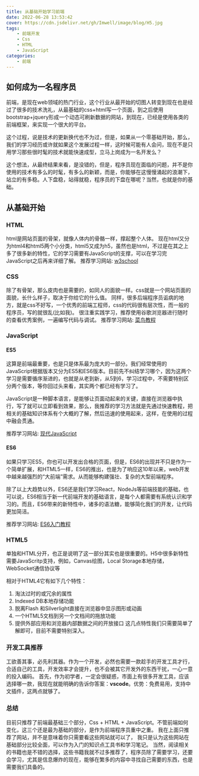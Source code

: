 ```yaml
---
title: 从基础开始学习前端
date: 2022-06-28 13:53:42
cover: https://cdn.jsdelivr.net/gh/Imwell/image/blog/H5.jpg
tags:
    - 前端开发
    - Css
    - HTML
    - JavaScript
categories:
    - 前端
---
```

## 如何成为一名程序员
前端，是现在web领域的热门行业，这个行业从最开始的切图人转变到现在也是经过了很多的技术洗礼，从最基础的css+html写一个页面，到之后使用bootstrap+jquery形成一个动态可刷新数据的网站，到现在，已经是使用各类的前端框架，来实现一个很大的平台。

这个过程，说是技术的更新换代也不为过，但是，如果从一个零基础开始，那么，我们的学习经历或许就如果这个发展过程一样，这时候可能有人会问，现在不是只用学习那些很时髦的技术就能快速成型，立马上岗成为一名开发么？

这个想法，从最终结果来看，是没错的，但是，程序员现在面临的问题，并不是你使用的技术有多么的时髦，有多么的新颖，而是，你能够在这慢慢涌起的浪潮下，站立的有多稳。人下盘稳，站得就稳，程序员的下盘在哪呢？当然，也就是你的基础。

## 从基础开始

### HTML
html是网站页面的骨架，就像人体内的骨骼一样，撑起整个人体。
现在html又分为html4和html5两个小分类，html5又成为h5，虽然也是html，不过是在其之上多了很多新的特性，它的学习需要有JavaScript的支撑，可以在学习完JavaScript之后再来详细了解。
推荐学习网站: [w3school](https://www.w3school.com.cn/html/index.asp)
### CSS
除了有骨架，那么皮肉也是需要的，如同人的面貌一样。css就是一个网站页面的面貌，长什么样子，取决于你给它的什么值。
同样，很多后端程序员诟病的地方，就是css不好写，一个优秀的前端工程师，css的代码很有层次性，而一般的程序员，写的就很乱(比如我)。
很注重实践学习，推荐使用谷歌浏览器进行随时的查看优秀案例，一遍编写代码与调试。
推荐学习网站: [菜鸟教程](https://www.runoob.com/css/css-tutorial.html)
### JavaScript
#### ES5
这算是前端最重要，也是只是体系最为庞大的一部分。我们经常使用的JavaScript根据版本又分为ES5和ES6版本。目前先不纠结学习哪个，因为这两个学习是需要循序渐进的，也就是从老到新，从5到6，学习过程中，不需要特别区分两个版本，等你回过头来看，其实两个都已经有学习了。

JavaScript是一种脚本语言，是能够让页面动起来的关键，直接在浏览器中执行，写了就可以立即看到效果，那么，我推荐的学习方法就是先通过快速教程，把相关的基础知识体系有个大概的了解，然后迅速的使用起来，这样，在使用的过程中融会贯通。

推荐学习网站: [现代JavaScript](https://zh.javascript.info)
#### ES6
如果只学习ES5，你也可以开发出合格的页面，但是，ES6的出现并不只是作为一个简单扩展，和HTML5一样，ES6的推出，也是为了响应这10年以来，web开发中越来越强烈的“大前端”需求。从而能够构建强壮、复杂的大型前端程序。

除了以上大趋势以外，ES6还是我们学习React，NodeJs等前端技能的基础，也可以说，ES6相当于新一代前端开发的基础语言，是每个人都需要有系统认识和学习的。而且，ES6带来的新特性中，诸多的语法糖，能够简化我们的开发，让代码更加简洁。

推荐学习网站: [ES6入门教程](https://es6.ruanyifeng.com/)
### HTML5
单独和HTML分开，也正是说明了这一部分其实也是很重要的。H5中很多新特性需要JavaScritp支持，例如，Canvas绘图，Local Storage本地存储，WebSocket通信协议等

相对于HTML4它有如下几个特性：
1. 淘汰过时的或冗余的属性
2. Indexed DB本地存储功能
3. 脱离Flash 和Silverlight直接在浏览器中显示图形或动画
4. 一个HTML5文档到另一个文档间的拖放功能
5. 提供外部应用和浏览器内部数据之间的开放接口 
这几点特性我们只需要简单了解即可，目前不需要特别深入。

### 开发工具推荐
工欲善其事，必先利其器。作为一个开发，必然也需要一款趁手的开发工具才行，合适自己的工具，开发效率才会提升，也不会被其它开发外的东西干扰，一心一意的投入编码。
首先，作为初学者，一定会很疑惑，市面上有很多开发工具，应该选择哪一款，我现在就能明确的告诉你答案：**vscode**。优势：免费易用，支持中文插件，这两点就够了。

### 总结
目前只推荐了前端最基础三个部分，Css + HTML + JavaScript。不管前端如何变化，这三个还是最为基础的部分，是作为前端程序员重中之重。
我在上面只推荐了网站，并不是意味着你只需要看这些网站就可以了， 我只是认为这些网站在基础部分比较全面，可以作为入门的知识点工具书和学习笔记。
当然，阅读相关的书籍也是不错的选择，这些书籍我就不过多推荐了，程序员除了需要学习，还要会学习，尤其是信息爆炸的现在，能够在繁多的内容中寻找自己需要的东西，也是需要我们具备的。


